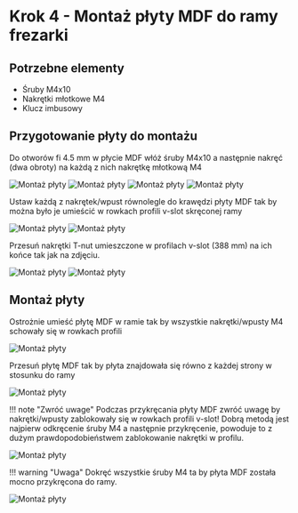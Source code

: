 # Krok 4 - Montaż płyty MDF do ramy frezarki 

## Potrzebne elementy
- Śruby M4x10
- Nakrętki młotkowe M4
- Klucz imbusowy 

## Przygotowanie płyty do montażu

Do otworów fi 4.5 mm w płycie MDF włóż śruby M4x10 a następnie nakręć (dwa obroty) na każdą z nich nakrętkę młotkową M4

![Montaż płyty](/MkDocsTest/resources/step4.1.webp)
![Montaż płyty](/MkDocsTest/resources/step4.2.webp)
![Montaż płyty](/MkDocsTest/resources/step4.3.webp)
![Montaż płyty](/MkDocsTest/resources/step4.4.webp)

Ustaw każdą z nakrętek/wpust równolegle do krawędzi płyty MDF tak by można było je umieścić w rowkach profili v-slot skręconej ramy

![Montaż płyty](/MkDocsTest/resources/step4.5.webp)
![Montaż płyty](/MkDocsTest/resources/step4.6.webp)

Przesuń nakrętki T-nut umieszczone w profilach v-slot (388 mm) na ich końce tak jak na zdjęciu. 

![Montaż płyty](/MkDocsTest/resources/step4.7.webp)
![Montaż płyty](/MkDocsTest/resources/step4.8.webp)

## Montaż płyty

Ostrożnie umieść płytę MDF w ramie tak by wszystkie nakrętki/wpusty M4 schowały się w rowkach profili

![Montaż płyty](/MkDocsTest/resources/step4.9.webp)

Przesuń płytę MDF tak by płyta znajdowała się równo z każdej strony w stosunku do ramy 

![Montaż płyty](/MkDocsTest/resources/step4.10.webp)

!!! note "Zwróć uwage"
    Podczas przykręcania płyty MDF zwróć uwagę by nakrętki/wpusty zablokowały się w rowkach profili v-slot! Dobrą metodą jest najpierw odkręcenie śruby M4 a następnie przykręcenie, powoduje to z dużym prawdopodobieństwem zablokowanie nakrętki w profilu.

![Montaż płyty](/MkDocsTest/resources/step4.11.webp)

!!! warning "Uwaga"
    Dokręć wszystkie śruby M4 ta by płyta MDF została mocno przykręcona do ramy.

![Montaż płyty](/MkDocsTest/resources/step4.12.webp)
